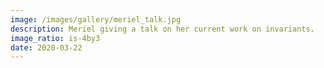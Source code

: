 ```yaml
---
image: /images/gallery/meriel_talk.jpg
description: Meriel giving a talk on her current work on invariants.
image_ratio: is-4by3
date: 2020-03-22
---
```

